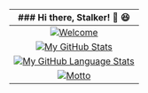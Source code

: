 
| ### Hi there, Stalker! 👋 😆 |
| :-: |
| [![Welcome](https://media.giphy.com/media/1HR5KdtOinpQs/giphy.gif)]() |
| [![My GitHub Stats](https://github-readme-stats.vercel.app/api/?username=kirankumar-L&count_private=true&theme=tokyonight&showicons=true)]() |
| [![My GitHub Language Stats](https://github-readme-stats.vercel.app/api/top-langs/?username=kirankumar-L&theme=tokyonight)](https://github.com/kirankumar-L/github-readme-stats) |
| [![Motto](https://media.giphy.com/media/TilmLMmWrRYYHjLfub/giphy.gif)]() |
